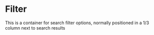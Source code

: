# Filter

This is a container for search filter options, normally positioned in a 1/3 column next to search results
